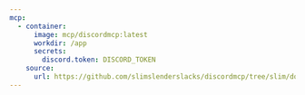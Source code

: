 ```yaml
---
mcp:
  - container:
      image: mcp/discordmcp:latest
      workdir: /app
      secrets:
        discord.token: DISCORD_TOKEN
    source:
      url: https://github.com/slimslenderslacks/discordmcp/tree/slim/docker
---
```


